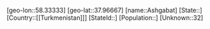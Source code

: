﻿---
location: [37.96667,58.33333]
type: City
tags:
- geo/City


SpocWebEntityId: 35956
isDeleted: false
confidential: public

---
[geo-lon::58.33333]
[geo-lat::37.96667]
[name::Ashgabat]
[State::]
[Country::[[Turkmenistan]]]
[StateId::]
[Population::]
[Unknown::32]

